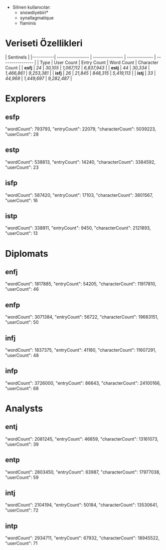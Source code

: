 - Silinen kullanıcılar:
    * snowdiyebiri*
    * synallagmatique
    * flaminis

# Veriseti Özellikleri

|                                      Sentinels                                    |
|-----------| ---------------- | --------------- | ------------- | ---------------- |
|    Type   |      User Count  |   Entry Count   |  Word Count   |  Character Count | 
|  **esfj** |       *24*       |    *30,105*     |  *1,067,112*  |    *6,837,943*   |
|  **estj** |       *44*       |    *30,334*     |  *1,466,861*  |    *9,253,381*   |
|  **isfj** |       *26*       |    *21,845*     |   *848,315*   |    *5,419,113*   |
|  **istj** |       *33*       |    *44,969*     |  *1,449,697*  |    *9,282,487*   |







#        Explorers

## esfp

  "wordCount": 793793,
  "entryCount": 22079,
  "characterCount": 5039223,
  "userCount": 28


## estp

  "wordCount": 538813,
  "entryCount": 14240,
  "characterCount": 3384592,
  "userCount": 23


## isfp

  "wordCount": 587420,
  "entryCount": 17103,
  "characterCount": 3801567,
  "userCount": 16


## istp

  "wordCount": 338811,
  "entryCount": 9450,
  "characterCount": 2121893,
  "userCount": 13

#        Diplomats

## enfj

  "wordCount": 1817885,
  "entryCount": 54205,
  "characterCount": 11917810,
  "userCount": 46


## enfp

  "wordCount": 3071384,
  "entryCount": 56722,
  "characterCount": 19683151,
  "userCount": 50


## infj

  "wordCount": 1837375,
  "entryCount": 41180,
  "characterCount": 11607291,
  "userCount": 48


## infp

  "wordCount": 3726000,
  "entryCount": 86643,
  "characterCount": 24100166,
  "userCount": 68

#        Analysts

## entj

  "wordCount": 2081245,
  "entryCount": 46859,
  "characterCount": 13161073,
  "userCount": 39

## entp

  "wordCount": 2803450,
  "entryCount": 63987,
  "characterCount": 17977038,
  "userCount": 59

## intj

  "wordCount": 2104194,
  "entryCount": 50184,
  "characterCount": 13530641,
  "userCount": 72

## intp

  "wordCount": 2934711,
  "entryCount": 67932,
  "characterCount": 18945522,
  "userCount": 71
